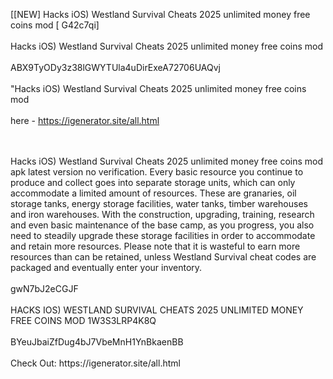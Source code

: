 [[NEW] Hacks iOS) Westland Survival Cheats 2025 unlimited money free coins mod [ G42c7qi]
<br>
<br>Hacks iOS) Westland Survival Cheats 2025 unlimited money free coins mod
<br>
<br>ABX9TyODy3z38lGWYTUla4uDirExeA72706UAQvj
<br>
<br>"Hacks iOS) Westland Survival Cheats 2025 unlimited money free coins mod
<br>
<br>here - https://igenerator.site/all.html

<br>
<br>Hacks iOS) Westland Survival Cheats 2025 unlimited money free coins mod apk latest version no verification. Every basic resource you continue to produce and collect goes into separate storage units, which can only accommodate a limited amount of resources. These are granaries, oil storage tanks, energy storage facilities, water tanks, timber warehouses and iron warehouses. With the construction, upgrading, training, research and even basic maintenance of the base camp, as you progress, you also need to steadily upgrade these storage facilities in order to accommodate and retain more resources. Please note that it is wasteful to earn more resources than can be retained, unless Westland Survival cheat codes are packaged and eventually enter your inventory. 
<br>
<br>gwN7bJ2eCGJF
<br>
<br>HACKS IOS) WESTLAND SURVIVAL CHEATS 2025 UNLIMITED MONEY FREE COINS MOD 1W3S3LRP4K8Q
<br>
<br>BYeuJbaiZfDug4bJ7VbeMnH1YnBkaenBB
<br>
<br>Check Out: https://igenerator.site/all.html
<br>
